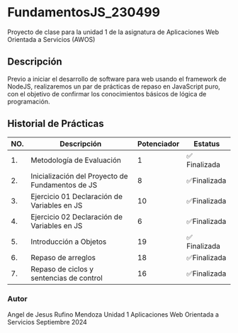 # FundamentosJS_230499
Proyecto de clase para la unidad 1 de la asignatura de Aplicaciones Web Orientada a Servicios (AWOS)


## Descripción 
Previo a iniciar el desarrollo de software para web usando el framework de NodeJS, realizaremos un par de prácticas de repaso en JavaScript puro, con el objetivo de confirmar los conocimientos básicos de lógica de programación.

## Historial de Prácticas
|NO.|Descripción|Potenciador|Estatus|
|--|--|--|--|
|1.|Metodología de Evaluación|1|✅ Finalizada|
|2.|Inicialización del Proyecto de Fundamentos de JS|8|✅Finalizada|
|3.|Ejercicio 01 Declaración de Variables en JS|10|✅Finalizada|
|4.|Ejercicio 02 Declaración de Variables en JS|6|✅Finalizada|
|5.|Introducción a Objetos|19| ✅ Finalizada|  
|6.|Repaso de arreglos|18|✅Finalizada|
|7.|Repaso de ciclos y sentencias de control|16|✅Finalizada|

### Autor 
Angel de Jesus Rufino Mendoza 
Unidad 1
Aplicaciones Web Orientada a Servicios 
Septiembre 2024


